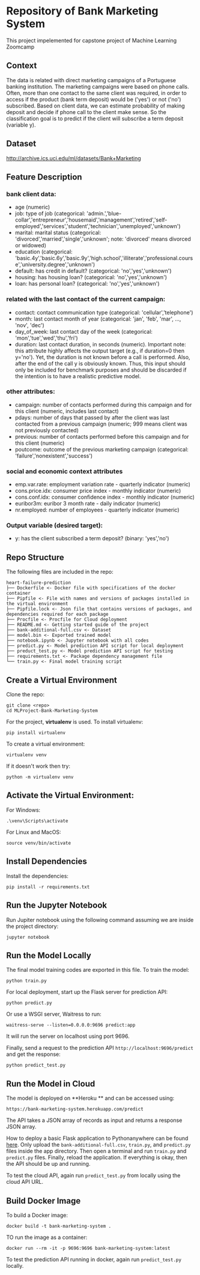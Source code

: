 # Repository of Bank Marketing System
This project impelemented for capstone project of Machine Learning Zoomcamp

## Context

The data is related with direct marketing campaigns of a Portuguese banking institution. The marketing campaigns were based on phone calls. Often, more than one contact to the same client was required, in order to access if the product (bank term deposit) would be ('yes') or not ('no') subscribed. Based on client data, we can estimate probability of making deposit and decide if phone call to the client make sense. So the classification goal is to predict if the client will subscribe a term deposit (variable y).

## Dataset

http://archive.ics.uci.edu/ml/datasets/Bank+Marketing

## Feature Description

### bank client data:
- age (numeric)
- job: type of job (categorical: 'admin.','blue-collar','entrepreneur','housemaid','management','retired','self-employed','services','student','technician','unemployed','unknown')
- marital: marital status (categorical: 'divorced','married','single','unknown'; note: 'divorced' means divorced or widowed)
- education (categorical: 'basic.4y','basic.6y','basic.9y','high.school','illiterate','professional.course','university.degree','unknown')
- default: has credit in default? (categorical: 'no','yes','unknown')
- housing: has housing loan? (categorical: 'no','yes','unknown')
- loan: has personal loan? (categorical: 'no','yes','unknown')

### related with the last contact of the current campaign:
- contact: contact communication type (categorical: 'cellular','telephone')
- month: last contact month of year (categorical: 'jan', 'feb', 'mar', ..., 'nov', 'dec')
- day_of_week: last contact day of the week (categorical: 'mon','tue','wed','thu','fri')
- duration: last contact duration, in seconds (numeric). Important note: this attribute highly affects the output target (e.g., if duration=0 then y='no'). Yet, the duration is not known before a call is performed. Also, after the end of the call y is obviously known. Thus, this input should only be included for benchmark purposes and should be discarded if the intention is to have a realistic predictive model.

### other attributes:
- campaign: number of contacts performed during this campaign and for this client (numeric, includes last contact)
- pdays: number of days that passed by after the client was last contacted from a previous campaign (numeric; 999 means client was not previously contacted)
- previous: number of contacts performed before this campaign and for this client (numeric)
- poutcome: outcome of the previous marketing campaign (categorical: 'failure','nonexistent','success')

### social and economic context attributes
- emp.var.rate: employment variation rate - quarterly indicator (numeric)
- cons.price.idx: consumer price index - monthly indicator (numeric)
- cons.conf.idx: consumer confidence index - monthly indicator (numeric)
- euribor3m: euribor 3 month rate - daily indicator (numeric)
- nr.employed: number of employees - quarterly indicator (numeric)

### Output variable (desired target):
- y: has the client subscribed a term deposit? (binary: 'yes','no')


## Repo Structure

The following files are included in the repo:

```
heart-failure-prediction
├── Dockerfile <- Docker file with specifications of the docker container
├── Pipfile <- File with names and versions of packages installed in the virtual environment
├── Pipfile.lock <- Json file that contains versions of packages, and dependencies required for each package
├── Procfile <- Procfile for Cloud deployment
├── README.md <- Getting started guide of the project
├── bank-additional-full.csv <- Dataset
├── model.bin <- Exported trained model
├── notebook.ipynb <- Jupyter notebook with all codes
├── predict.py <- Model prediction API script for local deployment
├── preduct_test.py <- Model prediction API script for testing
├── requirements.txt <- Package dependency management file
└── train.py <- Final model training script
```

## Create a Virtual Environment

Clone the repo:

```
git clone <repo>
cd MLProject-Bank-Marketing-System
```

For the project, **virtualenv** is used. To install virtualenv:

```
pip install virtualenv
```

To create a virtual environment:

```
virtualenv venv
```

If it doesn't work then try:

```
python -m virtualenv venv
```

## Activate the Virtual Environment:

For Windows:

```
.\venv\Scripts\activate
```

For Linux and MacOS:

```
source venv/bin/activate
```

## Install Dependencies

Install the dependencies:

```
pip install -r requirements.txt
```

## Run the Jupyter Notebook

Run Jupiter notebook using the following command assuming we are inside the project directory:

```
jupyter notebook
```

## Run the Model Locally

The final model training codes are exported in this file. To train the model:

```
python train.py
``` 

For local deployment, start up the Flask server for prediction API:

```
python predict.py
```

Or use a WSGI server, Waitress to run:

```
waitress-serve --listen=0.0.0.0:9696 predict:app
```

It will run the server on localhost using port 9696.

Finally, send a request to the prediction API `http://localhost:9696/predict` and get the response:

```
python predict_test.py
```

## Run the Model in Cloud 

The model is deployed on **Heroku ** and can be accessed using:

```
https://bank-marketing-system.herokuapp.com/predict
```

The API takes a JSON array of records as input and returns a response JSON array.

How to deploy a basic Flask application to Pythonanywhere can be found [here](https://github.com/nindate/ml-zoomcamp-exercises/blob/main/how-to-use-pythonanywhere.md). 
Only upload the `bank-additional-full.csv`, `train.py`, and `predict.py` files inside the app directory.
Then open a terminal and run `train.py` and `predict.py` files. Finally, reload the application.
If everything is okay, then the API should be up and running.

To test the cloud API, again run `predict_test.py` from locally using the cloud API URL.

## Build Docker Image

To build a Docker image:

```
docker build -t bank-marketing-system .
```

TO run the image as a container:

```
docker run --rm -it -p 9696:9696 bank-marketing-system:latest
```

To test the prediction API running in docker, again run `predict_test.py` locally.

